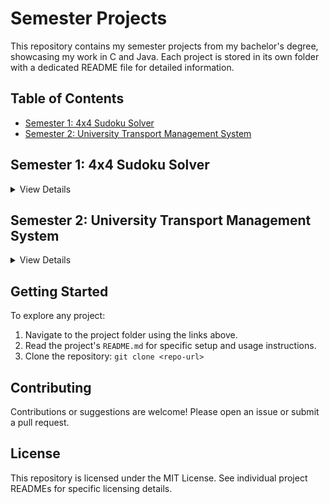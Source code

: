 # Semester Projects

This repository contains my semester projects from my bachelor's degree, showcasing my work in C and Java. Each project is stored in its own folder with a dedicated README file for detailed information.

## Table of Contents
- [Semester 1: 4x4 Sudoku Solver](#semester-1-4x4-sudoku-solver)
- [Semester 2: University Transport Management System](#semester-2-university-transport-management-system)

## Semester 1: 4x4 Sudoku Solver
<details>
<summary>View Details</summary>

- **Language**: C
- **Description**: A command-line application that solves a 4x4 Sudoku puzzle using a backtracking algorithm.
- **Key Features**:
  - Input validation for Sudoku rules.
  - Backtracking algorithm for puzzle solving.
  - Step-by-step visualization of the solving process.
  - Persistent storage using file I/O.
- **Navigation**: [Semester 1 Project Folder](./Semester%201%20Project/)
- **Details**: See [Semester 1 Project/README.md](./Semester%201%20Project/README.md) for installation and usage instructions.

</details>

## Semester 2: University Transport Management System
<details>
<summary>View Details</summary>

- **Language**: Java
- **Description**: A desktop application to manage drivers, students, and routes for a university transportation system.
- **Key Features**:
  - Add, update, and delete driver and student records.
  - Manage route information.
  - GUI built with Java Swing.
  - File-based storage for data persistence.
- **Navigation**: [Semester 2 Project Folder](./Semester%202%20Project/)
- **Details**: See [Semester 2 Project/README.md](./Semester%202%20Project/README.md) for installation and usage instructions.

</details>

## Getting Started
To explore any project:
1. Navigate to the project folder using the links above.
2. Read the project's `README.md` for specific setup and usage instructions.
3. Clone the repository: `git clone <repo-url>`

## Contributing
Contributions or suggestions are welcome! Please open an issue or submit a pull request.

## License
This repository is licensed under the MIT License. See individual project READMEs for specific licensing details.